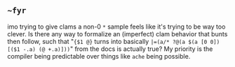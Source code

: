 ## `~fyr`
imo trying to give clams a non-0 `*` sample feels like it's trying to be way too clever. Is there any way to formalize an (imperfect) clam behavior that bunts then follow, such that "`{$1 @}` turns into basically `|=(a/* ?@(a $(a [0 0]) [($1 -.a) (@ +.a)]))`" from the docs is actually true? My priority is the compiler being predictable over things like `ache` being possible.